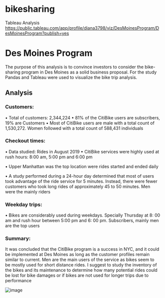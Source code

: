 # bikesharing
Tableau Analysis
https://public.tableau.com/app/profile/diana3798/viz/DesMoinesProgram/DesMoinesProgram?publish=yes


# Des Moines Program

The purpose of this analysis is to convince investors to consider the bike-sharing program in Des Moines as a solid business proposal. For the study Pandas and Tableau were used to visualize the bike trip analysis.

## Analysis

### Customers: 

•	Total of customers: 2,344,224
•	81% of the CitiBike users are subscribers, 19% are Customers
•	Most of CitiBike users are male with a total count of 1,530,272. Women followed with a total count of 588,431 individuals
 

### Checkout times:

•	Data studied: Rides in August 2019
•	CitiBike services were highly used at rush hours: 8:00 am, 5:00 pm and 6:00 pm
 
•	Upper Manhattan was the top location were rides started and ended daily 

 
•	A study performed during a 24-hour day determined that most of users took advantage of the ride service for 5 minutes. Instead, there were fewer customers who took long rides of approximately 45 to 50 minutes. Men were the mainly riders 

 

### Weekday trips:
•	Bikes are considerably used during weekdays. Specially Thursday at 8: 00 am and rush hour between 5:00 pm and 6: 00 pm. Subscribers, mainly men are the top users 

 
### Summary: 

It was concluded that the CitiBike program is a success in NYC, and it could be implemented at Des Moines as long as the customer profiles remain similar to current. Men are the main users of the service as bikes seem to be mostly used for short distance rides. I suggest to study the inventory of the bikes and its maintenance to determine how many potential rides could be lost for bike damages or if bikes are not used for longer trips due to performance 


![image](https://user-images.githubusercontent.com/86804185/139184641-871afa7c-87bf-4d31-92e4-3906fc09bff7.png)
